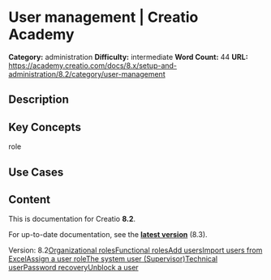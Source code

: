 # User management | Creatio Academy

**Category:** administration **Difficulty:** intermediate **Word Count:** 44
**URL:**
https://academy.creatio.com/docs/8.x/setup-and-administration/8.2/category/user-management

## Description

## Key Concepts

role

## Use Cases

## Content

This is documentation for Creatio **8.2**.

For up-to-date documentation, see the
**[latest version](/docs/8.x/setup-and-administration/category/user-management)**
(8.3).

Version:
8.2[Organizational roles](/docs/8.x/setup-and-administration/8.2/administration/user-and-access-management/user-management/organizational-roles)[Functional roles](/docs/8.x/setup-and-administration/8.2/administration/user-and-access-management/user-management/functional-roles)[Add users](/docs/8.x/setup-and-administration/8.2/administration/user-and-access-management/user-management/add-users)[Import users from Excel](/docs/8.x/setup-and-administration/8.2/administration/user-and-access-management/user-management/import-users-from-excel)[Assign a user role](/docs/8.x/setup-and-administration/8.2/administration/user-and-access-management/user-management/assign-a-user-role)[The system user (Supervisor)](/docs/8.x/setup-and-administration/8.2/administration/user-and-access-management/user-management/change-the-system-user-supervisor)[Technical user](/docs/8.x/setup-and-administration/8.2/administration/user-and-access-management/user-management/technical-user)[Password recovery](/docs/8.x/setup-and-administration/8.2/administration/user-and-access-management/user-management/password-recovery)[Unblock a user](/docs/8.x/setup-and-administration/8.2/administration/user-and-access-management/user-management/unblock-a-user)
